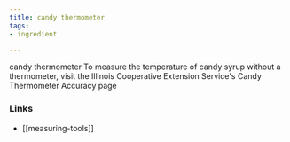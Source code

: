 ```yaml
---
title: candy thermometer
tags:
- ingredient

---
```

candy thermometer To measure the temperature of candy syrup without a thermometer, visit the Illinois Cooperative Extension Service's Candy Thermometer Accuracy page

### Links

* [[measuring-tools]]
